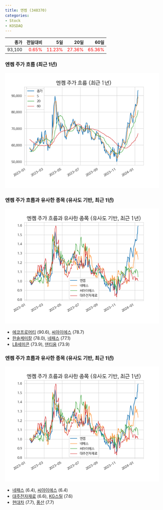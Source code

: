 ```yaml
---
title: 엔켐 (348370)
categories:
- Stock
- KOSDAQ
---
```


|종가|전일대비|5일|20일|60일|
|---:|-------:|--:|---:|---:|
|93,100|<span style="color: red">0.65%</span>|<span style="color: red">11.23%</span>|<span style="color: red">27.36%</span>|<span style="color: red">65.36%</span>|

<!-- more -->
### 엔켐 주가 흐름 (최근 1년)
![348370](/assets/images/stock/348370.png)


### 엔켐 주가 흐름과 유사한 종목 (유사도 기반, 최근 1년)
![348370](/assets/images/stock/348370_sim.png)

- [에코프로머티](/450080/) (90.6), [씨아이에스](/222080/) (78.7)
- [한솔케미칼](/014680/) (78.0), [네패스](/033640/) (77.1)
- [LB세미콘](/061970/) (73.9), [덴티움](/145720/) (73.9)


### 엔켐 주가 흐름과 유사한 종목 (유사도 기반, 최근 1년)
![348370](/assets/images/stock/348370_sim.png)

- [네패스](/033640/) (6.4), [씨아이에스](/222080/) (6.4)
- [대주전자재료](/078600/) (6.6), [KG스틸](/016380/) (7.6)
- [현대차](/005380/) (7.7), [풍산](/103140/) (7.7)